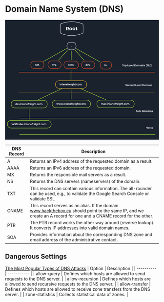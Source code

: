 # Domain Name System (DNS)

![DNS](/Images/DNS1.png)

| DNS Record | Description |
| ---------- | ----------- |
| A | Returns an IPv4 address of the requested domain as a result. |
| AAAA | Returns an IPv6 address of the requested domain. |
| MX | Returns the responsible mail servers as a result. |
| NS | Returns the DNS servers (nameservers) of the domain. |
| TXT | This record can contain various information. The all-rounder can be used, e.g., to validate the Google Search Console or validate SSL | certificates. In addition, SPF and DMARC entries are set to validate mail traffic and protect it from spam. |
| CNAME | This record serves as an alias. If the domain www.hackthebox.eu should point to the same IP, and we create an A record for one and a CNAME record for the other. |
| PTR | The PTR record works the other way around (reverse lookup). It converts IP addresses into valid domain names. |
| SOA | Provides information about the corresponding DNS zone and email address of the administrative contact. |

## Dangerous Settings
[The Most Popular Types of DNS Attacks](https://securitytrails.com/blog/most-popular-types-dns-attacks)
| Option | Description |
| ---------- | ----------- |
| allow-query | Defines which hosts are allowed to send requests to the DNS server. |
| allow-recursion | Defines which hosts are allowed to send recursive requests to the DNS server. |
| allow-transfer | Defines which hosts are allowed to receive zone transfers from the DNS server. |
| zone-statistics | Collects statistical data of zones. |